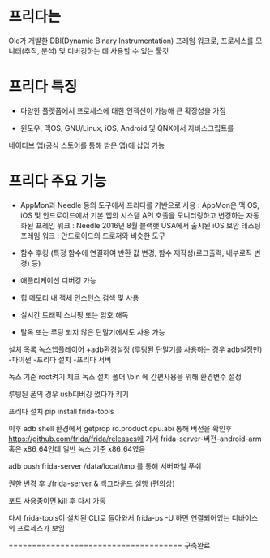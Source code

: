 # 프리다는
Ole가 개발한 DBI(Dynamic Binary Instrumentation)
프레임 워크로, 프로세스를 모니터(추적, 분석) 및 디버깅하는 데 
사용할 수 있는 툴킷

# 프리다 특징

- 다양한 플랫폼에서 프로세스에 대한 인젝션이 가능해 큰 확장성을 가짐

- 윈도우, 맥OS, GNU/Linux, iOS, Android 및 QNX에서 자바스크립트를

네이티브 앱(공식 스토어를 통해 받은 앱)에 삽입 가능

 

 

# 프리다 주요 기능
- AppMon과 Needle 등의 도구에서 프리다를 기반으로 사용
: AppMon은 맥 OS, iOS 및 안드로이드에서 기본 앱의 시스템 API 호출을
모니터링하고 변경하는 자동화된 프레임 워크
: Needle 2016년 8월 블랙햇 USA에서 출시된 iOS 보안 테스팅 프레임 워크
: 안드로이드의 드로저와 비슷한 도구

 

- 함수 후킹 (특정 함수에 연결하여 반환 값 변경, 함수 재작성(로그출력, 내부로직 변경) 등)
- 애플리케이션 디버깅 가능
- 힙 메모리 내 객체 인스턴스 검색 및 사용
- 실시간 트래픽 스니핑 또는 암호 해독
- 탈옥 또는 루팅 되지 않은 단말기에서도 사용 가능


설치 목록
녹스앱플레이어 +adb환경설정
(루팅된 단말기를 사용하는 경우 adb설정만)
-파이썬 
-프리다 설치
-프리다 서버

녹스 기준 root켜기 체크
녹스 설치 폴더 \bin 에 간편사용을 위해 환경변수 설정

루팅된 폰의 경우 usb디버깅 껐다가 키기

프리다 설치
pip install frida-tools

이후 adb shell 환경에서
getprop ro.product.cpu.abi
통해 버전을 확인후
https://github.com/frida/frida/releases에 가서
frida-server-버전-android-arm 혹은 x86_64인데
일반 녹스 기준 x86_64였음

adb push frida-server /data/local/tmp
를 통해 서버파일 푸쉬

권한 변경 후 
./frida-server & 백그라운드 실행 (편의상)

포트 사용중이면 kill 후 다시 가동

다시 frida-tools이 설치된 CLI로 돌아와서
frida-ps -U
하면 연결되어있는 디바이스의  프로세스가 보임

===================================== 구축완료

